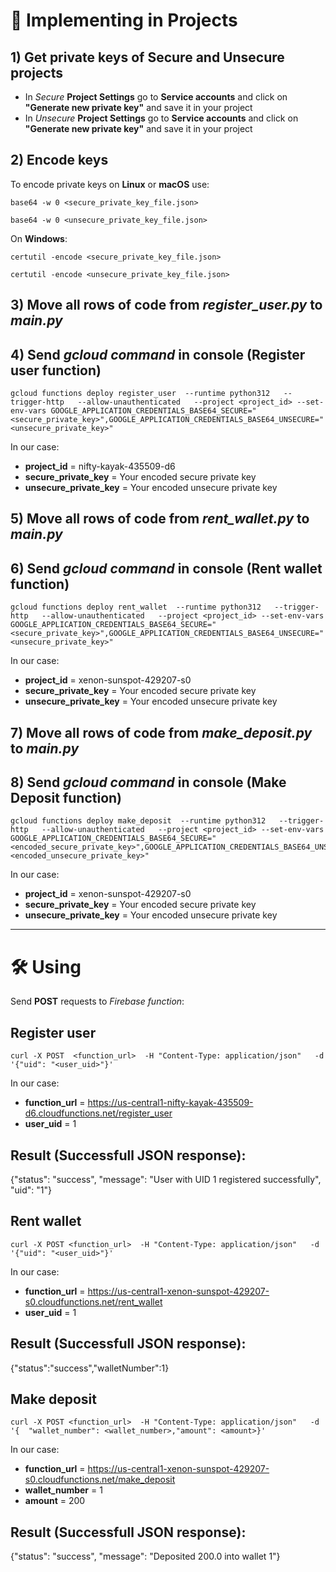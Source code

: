 # 🚀 Implementing in Projects

## 1) Get private keys of Secure and Unsecure projects

- In *Secure* **Project Settings** go to **Service accounts** and click on **"Generate new private key"** and save it in your project
- In *Unsecure* **Project Settings** go to **Service accounts** and click on **"Generate new private key"** and save it in your project

## 2) Encode keys

To encode private keys on **Linux** or **macOS** use:

```
base64 -w 0 <secure_private_key_file.json>
```
```
base64 -w 0 <unsecure_private_key_file.json>
```

On **Windows**:

```
certutil -encode <secure_private_key_file.json>
```
```
certutil -encode <unsecure_private_key_file.json>
```

## 3) Move all rows of code from *register_user.py* to *main.py*

## 4) Send *gcloud command* in console (Register user function)

```
gcloud functions deploy register_user  --runtime python312   --trigger-http   --allow-unauthenticated   --project <project_id> --set-env-vars GOOGLE_APPLICATION_CREDENTIALS_BASE64_SECURE="<secure_private_key>",GOOGLE_APPLICATION_CREDENTIALS_BASE64_UNSECURE="<unsecure_private_key>"
```
In our case:
- **project_id** = nifty-kayak-435509-d6
- **secure_private_key** = Your encoded secure private key
- **unsecure_private_key** = Your encoded unsecure private key

## 5) Move all rows of code from *rent_wallet.py* to *main.py*

## 6) Send *gcloud command* in console (Rent wallet function)

```
gcloud functions deploy rent_wallet  --runtime python312   --trigger-http   --allow-unauthenticated   --project <project_id> --set-env-vars GOOGLE_APPLICATION_CREDENTIALS_BASE64_SECURE="<secure_private_key>",GOOGLE_APPLICATION_CREDENTIALS_BASE64_UNSECURE="<unsecure_private_key>"
```
In our case:
- **project_id** = xenon-sunspot-429207-s0
- **secure_private_key** = Your encoded secure private key
- **unsecure_private_key** = Your encoded unsecure private key

## 7) Move all rows of code from *make_deposit.py* to *main.py*

## 8) Send *gcloud command* in console (Make Deposit function)

```
gcloud functions deploy make_deposit  --runtime python312   --trigger-http   --allow-unauthenticated   --project <project_id> --set-env-vars GOOGLE_APPLICATION_CREDENTIALS_BASE64_SECURE="<encoded_secure_private_key>",GOOGLE_APPLICATION_CREDENTIALS_BASE64_UNSECURE="<encoded_unsecure_private_key>"
```
In our case:
- **project_id** = xenon-sunspot-429207-s0
- **secure_private_key** = Your encoded secure private key
- **unsecure_private_key** = Your encoded unsecure private key

___

# 🛠️ Using

Send **POST** requests to *Firebase function*:

## Register user

```
curl -X POST  <function_url>  -H "Content-Type: application/json"   -d '{"uid": "<user_uid>"}'
```
In our case:
- **function_url** = https://us-central1-nifty-kayak-435509-d6.cloudfunctions.net/register_user
- **user_uid** = 1

## Result (Successfull JSON response):
{"status": "success", "message": "User with UID 1 registered successfully", "uid": "1"}

## Rent wallet

```
curl -X POST <function_url>  -H "Content-Type: application/json"   -d '{"uid": "<user_uid>"}'
```
In our case:
- **function_url** = https://us-central1-xenon-sunspot-429207-s0.cloudfunctions.net/rent_wallet
- **user_uid** = 1

## Result (Successfull JSON response):
{"status":"success","walletNumber":1}

## Make deposit

```
curl -X POST <function_url>  -H "Content-Type: application/json"   -d '{  "wallet_number": <wallet_number>,"amount": <amount>}'
```
In our case:
- **function_url** = https://us-central1-xenon-sunspot-429207-s0.cloudfunctions.net/make_deposit
- **wallet_number** = 1
- **amount** = 200

## Result (Successfull JSON response):
{"status": "success", "message": "Deposited 200.0 into wallet 1"}
